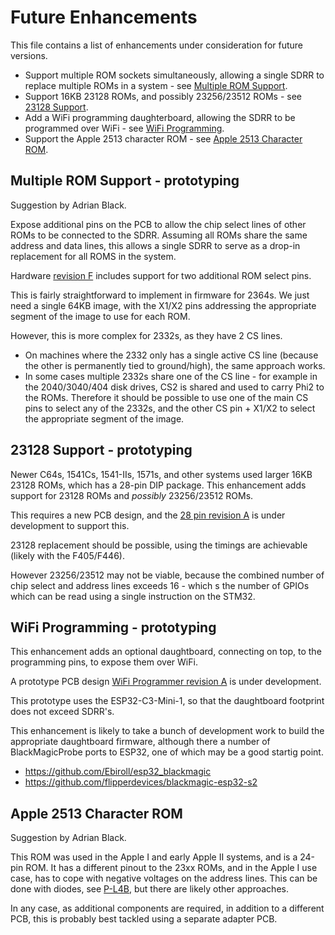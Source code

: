 # Future Enhancements

This file contains a list of enhancements under consideration for future versions.

- Support multiple ROM sockets simultaneously, allowing a single SDRR to replace multiple ROMs in a system - see [Multiple ROM Support](#multiple-rom-support---prototyping).
- Support 16KB 23128 ROMs, and possibly 23256/23512 ROMs - see [23128 Support](#23128-support---prototyping).
- Add a WiFi programming daughterboard, allowing the SDRR to be programmed over WiFi - see [WiFi Programming](#wifi-programming---prototyping).
- Support the Apple 2513 character ROM - see [Apple 2513 Character ROM](#apple-2513-character-rom).

## Multiple ROM Support - prototyping

Suggestion by Adrian Black.

Expose additional pins on the PCB to allow the chip select lines of other ROMs to be connected to the SDRR.  Assuming all ROMs share the same address and data lines, this allows a single SDRR to serve as a drop-in replacement for all ROMS in the system.

Hardware [revision F](/sdrr-pcb/unverified/24-pin-rev-f/README.md) includes support for two additional ROM select pins.

This is fairly straightforward to implement in firmware for 2364s.  We just need a single 64KB image, with the X1/X2 pins addressing the appropriate segment of the image to use for each ROM.

However, this is more complex for 2332s, as they have 2 CS lines.

- On machines where the 2332 only has a single active CS line (because the other is permanently tied to ground/high), the same approach works.
- In some cases multiple 2332s share one of the CS line - for example in the 2040/3040/404 disk drives, CS2 is shared and used to carry Phi2 to the ROMs.  Therefore it should be possible to use one of the main CS pins to select any of the 2332s, and the other CS pin + X1/X2 to select the appropriate segment of the image.

## 23128 Support - prototyping

Newer C64s, 1541Cs, 1541-IIs, 1571s, and other systems used larger 16KB 23128 ROMs, which has a 28-pin DIP package.  This enhancement adds support for 23128 ROMs and _possibly_ 23256/23512 ROMs.

This requires a new PCB design, and the [28 pin revision A](/sdrr-pcb/unverified/28-pin-rev-a/README.md) is under development to support this.

23128 replacement should be possible, using the timings are achievable (likely with the F405/F446).

However 23256/23512 may not be viable, because the combined number of chip select and address lines exceeds 16 - which s the number of GPIOs which can be read using a single instruction on the STM32.

## WiFi Programming - prototyping

This enhancement adds an optional daughtboard, connecting on top, to the programming pins, to expose them over WiFi.

A prototype PCB design [WiFi Programmer revision A](sdrr-pcb/unverified/wifi-prog-rev-a/README.md) is under development.

This prototype uses the ESP32-C3-Mini-1, so that the daughtboard footprint does not exceed SDRR's.

This enhancement is likely to take a bunch of development work to build the appropriate daughtboard firmware, although there a number of BlackMagicProbe ports to ESP32, one of which may be a good startig point.

- https://github.com/Ebiroll/esp32_blackmagic
- https://github.com/flipperdevices/blackmagic-esp32-s2

## Apple 2513 Character ROM

Suggestion by Adrian Black.

This ROM was used in the Apple I and early Apple II systems, and is a 24-pin ROM.  It has a different pinout to the 23xx ROMs, and in the Apple I use case, has to cope with negative voltages on the address lines.  This can be done with diodes, see [P-L4B](https://p-l4b.github.io/2513/), but there are likely other approaches.

In any case, as additional components are required, in addition to a different PCB, this is probably best tackled using a separate adapter PCB.
